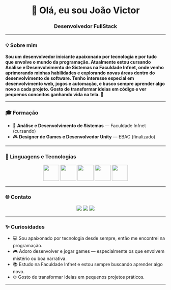 <!-- Título -->
<h1 align="center">👋 Olá, eu sou João Victor</h1>

<h3 align="center">Desenvolvedor FullStack</h3>

---

### 💡 Sobre mim

**Sou um desenvolvedor iniciante apaixonado por tecnologia e por tudo que envolve o mundo da programação.
Atualmente estou cursando Análise e Desenvolvimento de Sistemas na Faculdade Infnet, onde venho aprimorando minhas habilidades e explorando novas áreas dentro do desenvolvimento de software.
Tenho interesse especial em desenvolvimento web, jogos e automação, e busco sempre aprender algo novo a cada projeto.
Gosto de transformar ideias em código e ver pequenos conceitos ganhando vida na tela. 🚀**

---
### 🎓 Formação
- 📘 **Análise e Desenvolvimento de Sistemas** — Faculdade Infnet  (cursando)
- 🎮 **Designer de Games e Desenvolvedor Unity** — EBAC (finalizado) 

---
### 🧠 Linguagens e Tecnologias

<p align="center">
  <img src="https://cdn.jsdelivr.net/gh/devicons/devicon/icons/html5/html5-original.svg" width="50" height="50"/>
  <img src="https://cdn.jsdelivr.net/gh/devicons/devicon/icons/css3/css3-original.svg" width="50" height="50"/>
  <img src="https://cdn.jsdelivr.net/gh/devicons/devicon/icons/javascript/javascript-original.svg" width="50" height="50"/>
  <img src="https://cdn.jsdelivr.net/gh/devicons/devicon/icons/csharp/csharp-original.svg" width="50" height="50"/>
  <img src="https://cdn.jsdelivr.net/gh/devicons/devicon/icons/python/python-original.svg" width="50" height="50"/>
</p>


---

### 🌐 Contato

<p align="center">
  <a href="https://github.com/pipikanha"><img src="https://img.shields.io/badge/GitHub-181717?style=for-the-badge&logo=github&logoColor=white"/></a>
  <a href="[https://[linkedin.com/in/SEU_LINKEDIN](https://www.linkedin.com/in/jo%C3%A3o-victor-a56376378/)](https://www.linkedin.com/in/jo%C3%A3o-victor-a56376378/)"><img src="https://img.shields.io/badge/LinkedIn-0a66c2?style=for-the-badge&logo=linkedin&logoColor=white"/></a>
  <a href="mailto:lcontatoandrade@gmail.com"><img src="https://img.shields.io/badge/Email-0078D4?style=for-the-badge&logo=gmail&logoColor=white"/></a>
</p>

---

### ✨ Curiosidades
- 💻 Sou apaixonado por tecnologia desde sempre, então me encontrei na programação.  
- 🎮 Adoro desenvolver e jogar games — especialmente os que envolvem mistério ou boa narrativa.  
- 📚 Estudo na Faculdade Infnet e estou sempre buscando aprender algo novo.  
- ⚙️ Gosto de transformar ideias em pequenos projetos práticos.  

---

